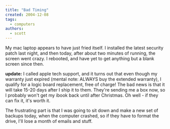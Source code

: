 ```yaml
---
title: "Bad Timing"
created: 2004-12-08
tags:
  - computers
authors:
  - scott
---
```


My mac laptop appears to have just fried itself. I installed the latest security patch last night, and then today, after about two minutes of running, the screen went crazy. I rebooted, and have yet to get anything but a blank screen since then.

**update:** I called apple tech support, and it turns out that even though my warranty just expired (mental note: ALWAYS buy the extended warranty), I qualify for a logic board replacement, free of charge! The bad news is that it will take 15-20 days after I ship it to them. They're sending me a box now, so I probably won't get my ibook back until after Christmas. Oh well - if they can fix it, it's worth it.

The frustrating part is that I was going to sit down and make a new set of backups today, when the computer crashed, so if they have to format the drive, I'll lose a month of emails and stuff.
